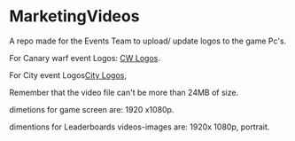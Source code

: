 # MarketingVideos
A repo made for the Events Team to upload/ update logos to the game Pc's.

For Canary warf event Logos: [CW Logos](https://github.com/JhonClays/Event-Logos/tree/Event-Logos-CW).

For City event Logos[City Logos](https://github.com/JhonClays/Event-Logos/tree/Event-Logos-CIty),

Remember that the video file can't be more than 24MB of size.

dimetions for game screen are: 1920 x1080p.

dimentions for Leaderboards videos-images are: 1920x 1080p, portrait.
